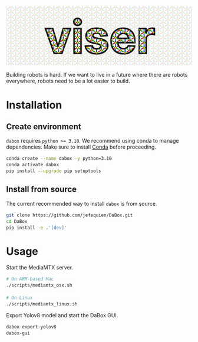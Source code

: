 ![DaBox](docs/viser_logo.svg)

Building robots is hard. If we want to live in a future where there are robots everywhere, robots need to be a lot easier to build.

# Installation

## Create environment

`dabox` requires `python >= 3.10`. We recommend using conda to manage dependencies. Make sure to install [Conda](https://docs.conda.io/miniconda.html) before proceeding.

```bash
conda create --name dabox -y python=3.10
conda activate dabox
pip install --upgrade pip setuptools
```

## Install from source

The current recommended way to install `dabox` is from source.

```bash
git clone https://github.com/jefequien/DaBox.git
cd DaBox
pip install -e .'[dev]'
```

# Usage

Start the MediaMTX server.
```bash
# On ARM-based Mac
./scripts/mediamtx_osx.sh

# On Linux
./scripts/mediamtx_linux.sh
```

Export Yolov8 model and start the DaBox GUI.
```bash
dabox-export-yolov8
dabox-gui
```
